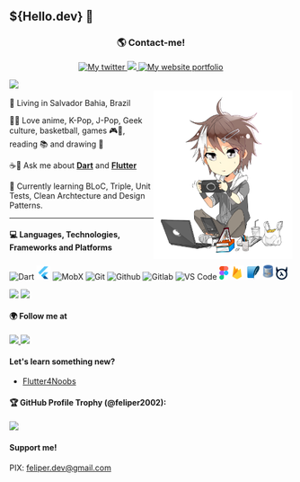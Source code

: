 ## **${Hello.dev}** **👋**

<div align='center'>
    <h3> <b> 🌎 Contact-me! </b> </h3> <p>
    <a href='https://twitter.com/feliper_dev'>
        <img src='https://img.shields.io/badge/Twitter-1DA1F2?style=for-the-badge&logo=twitter&logoColor=white' title='My twitter'>
    </a><a href='https://www.linkedin.com/in/felipe-azevedo-ribeiro/' title='My linkedin'>
        <img src='https://img.shields.io/badge/LinkedIn-0077B5?style=for-the-badge&logo=linkedin&logoColor=white' >
    </a>
    <a href=''>
        <img src='https://img.shields.io/badge/Vercel-000000?style=for-the-badge&logo=vercel&logoColor=white' title='My website portfolio'></a>
</div>

<div align="left">
    <tr>
        <td><img width="380px" src="https://github-readme-stats.vercel.app/api?username=feliper2002&theme=algolia&line"/></td>
    </tr>   
</div>

<img src='assets/chibi.png' height=300 align='right'>


📌 Living in Salvador Bahia, Brazil <p>

💜🌴 Love anime, K-Pop, J-Pop, Geek culture, basketball, games 🎮👾, reading 📚 and drawing 🎨<p>

☕📱 Ask me about [**Dart**](https://dart.dev) and [**Flutter**](https://flutter.dev) <p>



🌱 Currently learning BLoC, Triple, Unit Tests, Clean Archtecture and Design Patterns.

---

#### 💻 **Languages**, **Technologies**, **Frameworks** and **Platforms**

<img src='assets/dart-logo.png' width=25 title='Dart'> <img src="assets/flutter-logo.png" width=25 title='Flutter'/> <img src='assets/mobx.png' width=26 title='MobX'> <img src="assets/git.png" width=25 title='Git'/> <img src="assets/github.png" width=25 title='Github'/> <img src="assets/gitlab.png" width=25 title='Gitlab'> <img src='assets/vscode.png' width=25 title='VS Code'> <img src='assets/figma.png' width=16 height=24 title='Figma'> <img src='assets/firebase.png' width=25 height=25 title='Firebase'> <img src='assets/sqlite.png' width=25 height=25 title='SQLite'> <img src='assets/mysql.png' width=20 height=30 title='MySQL'> <img src='assets/hasura.png' width=20 height=23 title='Hasura'>

<p>
<img src='https://img.shields.io/badge/Android-3DDC84?style=for-the-badge&logo=android&logoColor=white'> <img src='https://img.shields.io/badge/Flutter-02569B?style=for-the-badge&logo=flutter&logoColor=white'>

#### **🌍 Follow me at**
<a href="https://twitch.tv/feliper_dev">
    <img src="https://img.shields.io/badge/Twitch-9146FF?style=for-the-badge&logo=twitch&logoColor=white">
</a>
<a href="https://dev.to/feliper2002">
    <img src="https://img.shields.io/badge/dev.to-0A0A0A?style=for-the-badge&logo=devdotto&logoColor=white">
</a>

<p>

#### **Let's learn something new?**

- [Flutter4Noobs](https://github.com/feliper2002/flutter4noobs/)

#### **🏆 GitHub Profile Trophy (@feliper2002):**

<a href="https://github.com/ryo-ma/github-profile-trophy">
  <img width=800 src="https://github-profile-trophy.vercel.app/?username=feliper2002&row=2&column=10&theme=dracula&frame=true&no-bg=true"/>
</a>

#### **Support me!**
PIX: feliper.dev@gmail.com
